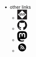 - other links
  - [![Bjompen is an MVP](./images/MVP_Badge.png "Bjompen is an MVP")](https://mvp.microsoft.com/en-us/PublicProfile/5005317)
  - [![Bjompen at GitHub](./images/mark.png "Bjompen at GitHub")](http://github.com/bjompen/)
  - [![Bjompen at ~~Twitter~~ Mastodon](./images/Mastodon.png "Bjompen at ~~Twitter~~ Mastodon")](http://mastodon.nu/@bjompen)
  - [![Bjompen as a service (RSS)](./images/baas.png "Bjompen as a service (RSS)")](http://bjompen.com/rss/rss.xml)
  